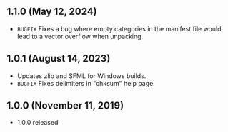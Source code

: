 ## 1.1.0 (May 12, 2024)
- `BUGFIX` Fixes a bug where empty categories in the manifest file would lead to a vector overflow when unpacking.

## 1.0.1 (August 14, 2023)
- Updates zlib and SFML for Windows builds.
- `BUGFIX` Fixes delimiters in "chksum" help page.

## 1.0.0 (November 11, 2019)
- 1.0.0 released
